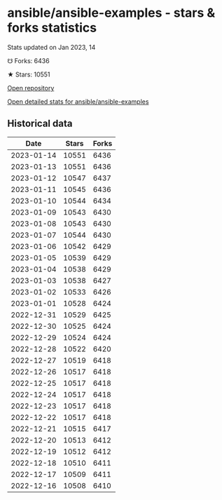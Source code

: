 # ansible/ansible-examples - stars & forks statistics

Stats updated on Jan 2023, 14

☋ Forks: 6436

★ Stars: 10551

[Open repository](https://github.com/ansible/ansible-examples)

[Open detailed stats for ansible/ansible-examples](https://reviewgithub.com/rep/ansible/ansible-examples)

## Historical data
| Date | Stars | Forks |
|------|-------|-------|
| 2023-01-14 | 10551 | 6436 | 
| 2023-01-13 | 10551 | 6436 | 
| 2023-01-12 | 10547 | 6437 | 
| 2023-01-11 | 10545 | 6436 | 
| 2023-01-10 | 10544 | 6434 | 
| 2023-01-09 | 10543 | 6430 | 
| 2023-01-08 | 10543 | 6430 | 
| 2023-01-07 | 10544 | 6430 | 
| 2023-01-06 | 10542 | 6429 | 
| 2023-01-05 | 10539 | 6429 | 
| 2023-01-04 | 10538 | 6429 | 
| 2023-01-03 | 10538 | 6427 | 
| 2023-01-02 | 10533 | 6426 | 
| 2023-01-01 | 10528 | 6424 | 
| 2022-12-31 | 10529 | 6425 | 
| 2022-12-30 | 10525 | 6424 | 
| 2022-12-29 | 10524 | 6424 | 
| 2022-12-28 | 10522 | 6420 | 
| 2022-12-27 | 10519 | 6418 | 
| 2022-12-26 | 10517 | 6418 | 
| 2022-12-25 | 10517 | 6418 | 
| 2022-12-24 | 10517 | 6418 | 
| 2022-12-23 | 10517 | 6418 | 
| 2022-12-22 | 10517 | 6418 | 
| 2022-12-21 | 10515 | 6417 | 
| 2022-12-20 | 10513 | 6412 | 
| 2022-12-19 | 10512 | 6412 | 
| 2022-12-18 | 10510 | 6411 | 
| 2022-12-17 | 10509 | 6411 | 
| 2022-12-16 | 10508 | 6410 | 

